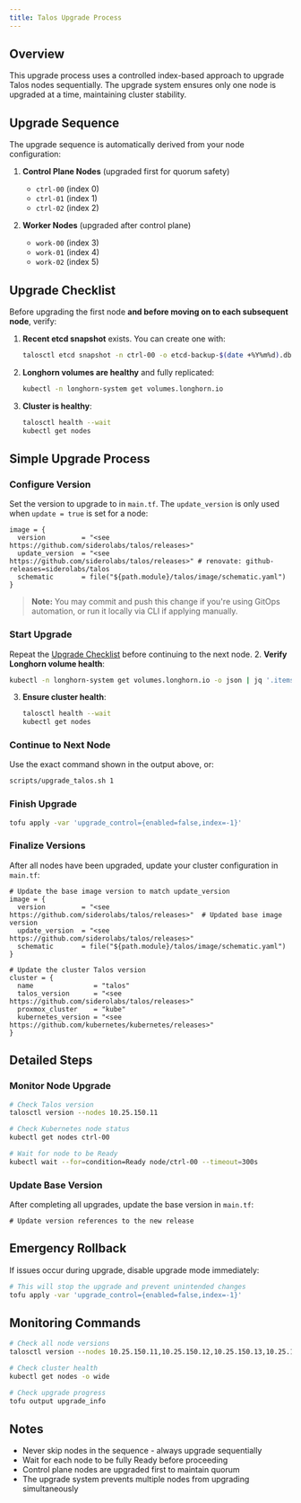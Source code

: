```yaml
---
title: Talos Upgrade Process
---
```


## Overview

This upgrade process uses a controlled index-based approach to upgrade Talos nodes sequentially. The upgrade system ensures only one node is upgraded at a time, maintaining cluster stability.

## Upgrade Sequence

The upgrade sequence is automatically derived from your node configuration:

1. **Control Plane Nodes** (upgraded first for quorum safety)
   - `ctrl-00` (index 0)
   - `ctrl-01` (index 1)
   - `ctrl-02` (index 2)

2. **Worker Nodes** (upgraded after control plane)
   - `work-00` (index 3)
   - `work-01` (index 4)
   - `work-02` (index 5)

## Upgrade Checklist

Before upgrading the first node **and before moving on to each subsequent node**, verify:

1. **Recent etcd snapshot** exists. You can create one with:

   ```bash
   talosctl etcd snapshot -n ctrl-00 -o etcd-backup-$(date +%Y%m%d).db
   ```

2. **Longhorn volumes are healthy** and fully replicated:

   ```bash
   kubectl -n longhorn-system get volumes.longhorn.io
   ```

3. **Cluster is healthy**:

   ```bash
   talosctl health --wait
   kubectl get nodes
   ```

## Simple Upgrade Process

### Configure Version

Set the version to upgrade to in `main.tf`. The `update_version` is only used when `update = true` is set for a node:

```hcl
image = {
  version         = "<see https://github.com/siderolabs/talos/releases>"
  update_version  = "<see https://github.com/siderolabs/talos/releases>" # renovate: github-releases=siderolabs/talos
  schematic       = file("${path.module}/talos/image/schematic.yaml")
}
```

> **Note:** You may commit and push this change if you're using GitOps automation, or run it locally via CLI if applying manually.

### Start Upgrade

Repeat the [Upgrade Checklist](#upgrade-checklist) before continuing to the next node.
2. **Verify Longhorn volume health**:

   ```bash
   kubectl -n longhorn-system get volumes.longhorn.io -o json | jq '.items[].status.robustness'
   ```

3. **Ensure cluster health**:

   ```bash
   talosctl health --wait
   kubectl get nodes
   ```

### Continue to Next Node

Use the exact command shown in the output above, or:

```bash
scripts/upgrade_talos.sh 1
```

### Finish Upgrade

```bash
tofu apply -var 'upgrade_control={enabled=false,index=-1}'
```

### Finalize Versions

After all nodes have been upgraded, update your cluster configuration in `main.tf`:

```hcl
# Update the base image version to match update_version
image = {
  version         = "<see https://github.com/siderolabs/talos/releases>"  # Updated base image version
  update_version  = "<see https://github.com/siderolabs/talos/releases>"
  schematic       = file("${path.module}/talos/image/schematic.yaml")
}

# Update the cluster Talos version
cluster = {
  name               = "talos"
  talos_version      = "<see https://github.com/siderolabs/talos/releases>"
  proxmox_cluster    = "kube"
  kubernetes_version = "<see https://github.com/kubernetes/kubernetes/releases>"
}
```

## Detailed Steps

### Monitor Node Upgrade

```bash
# Check Talos version
talosctl version --nodes 10.25.150.11

# Check Kubernetes node status
kubectl get nodes ctrl-00

# Wait for node to be Ready
kubectl wait --for=condition=Ready node/ctrl-00 --timeout=300s
```

### Update Base Version

After completing all upgrades, update the base version in `main.tf`:

```hcl
# Update version references to the new release
```

## Emergency Rollback

If issues occur during upgrade, disable upgrade mode immediately:

```bash
# This will stop the upgrade and prevent unintended changes
tofu apply -var 'upgrade_control={enabled=false,index=-1}'
```

## Monitoring Commands

```bash
# Check all node versions
talosctl version --nodes 10.25.150.11,10.25.150.12,10.25.150.13,10.25.150.21,10.25.150.22,10.25.150.23

# Check cluster health
kubectl get nodes -o wide

# Check upgrade progress
tofu output upgrade_info
```

## Notes

- Never skip nodes in the sequence - always upgrade sequentially
- Wait for each node to be fully Ready before proceeding
- Control plane nodes are upgraded first to maintain quorum
- The upgrade system prevents multiple nodes from upgrading simultaneously
